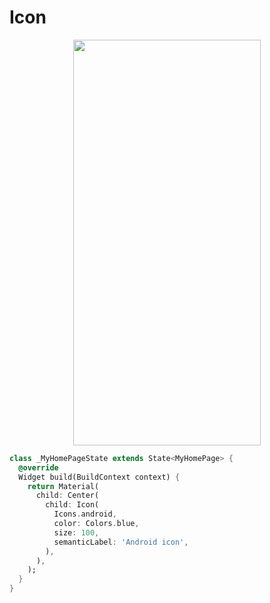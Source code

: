 # Icon
<p align="center">
<img src="https://docs.google.com/uc?id=1y21UssDjrcRf5CqM5_SMVHqvzL4m6HrU" height="649" width="300">
</p>

```dart
class _MyHomePageState extends State<MyHomePage> {
  @override
  Widget build(BuildContext context) {
    return Material(
      child: Center(
        child: Icon(
          Icons.android,
          color: Colors.blue,
          size: 100,
          semanticLabel: 'Android icon',
        ),
      ),
    );
  }
}
```
